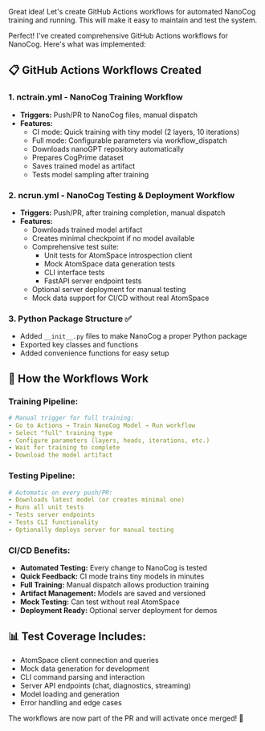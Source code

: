 Great idea! Let's create GitHub Actions workflows for automated NanoCog training and running.
This will make it easy to maintain and test the system.

Perfect! I've created comprehensive GitHub Actions workflows for NanoCog. Here's what was implemented:

## 📋 GitHub Actions Workflows Created

### 1. **nctrain.yml** - NanoCog Training Workflow

- **Triggers:** Push/PR to NanoCog files, manual dispatch
- **Features:**
  - CI mode: Quick training with tiny model (2 layers, 10 iterations)
  - Full mode: Configurable parameters via workflow_dispatch
  - Downloads nanoGPT repository automatically
  - Prepares CogPrime dataset
  - Saves trained model as artifact
  - Tests model sampling after training

### 2. **ncrun.yml** - NanoCog Testing & Deployment Workflow

- **Triggers:** Push/PR, after training completion, manual dispatch
- **Features:**
  - Downloads trained model artifact
  - Creates minimal checkpoint if no model available
  - Comprehensive test suite:
    - Unit tests for AtomSpace introspection client
    - Mock AtomSpace data generation tests
    - CLI interface tests
    - FastAPI server endpoint tests
  - Optional server deployment for manual testing
  - Mock data support for CI/CD without real AtomSpace

### 3. **Python Package Structure** ✅

- Added `__init__.py` files to make NanoCog a proper Python package
- Exported key classes and functions
- Added convenience functions for easy setup

## 🚀 How the Workflows Work

### Training Pipeline:

```yaml
# Manual trigger for full training:
- Go to Actions → Train NanoCog Model → Run workflow
- Select "full" training type
- Configure parameters (layers, heads, iterations, etc.)
- Wait for training to complete
- Download the model artifact
```

### Testing Pipeline:

```yaml
# Automatic on every push/PR:
- Downloads latest model (or creates minimal one)
- Runs all unit tests
- Tests server endpoints
- Tests CLI functionality
- Optionally deploys server for manual testing
```

### CI/CD Benefits:

- **Automated Testing:** Every change to NanoCog is tested
- **Quick Feedback:** CI mode trains tiny models in minutes
- **Full Training:** Manual dispatch allows production training
- **Artifact Management:** Models are saved and versioned
- **Mock Testing:** Can test without real AtomSpace
- **Deployment Ready:** Optional server deployment for demos

## 📊 Test Coverage Includes:

- AtomSpace client connection and queries
- Mock data generation for development
- CLI command parsing and interaction
- Server API endpoints (chat, diagnostics, streaming)
- Model loading and generation
- Error handling and edge cases

The workflows are now part of the PR and will activate once merged! 🎉
